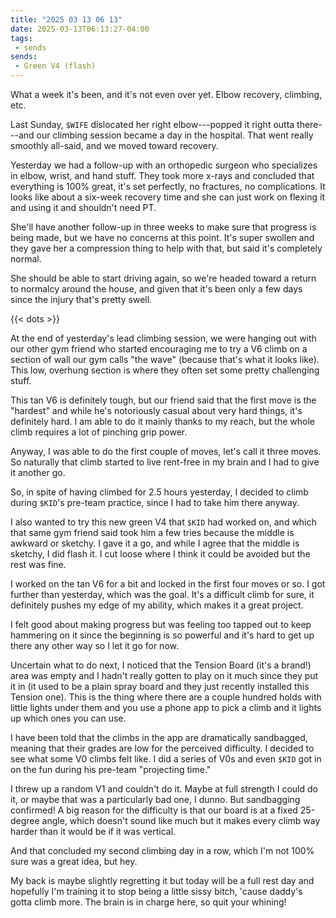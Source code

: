 ```yaml
---
title: "2025 03 13 06 13"
date: 2025-03-13T06:13:27-04:00
tags:
 - sends
sends:
 - Green V4 (flash)
---
```


What a week it's been, and it's not even over yet. Elbow recovery, climbing, etc.<!--more-->

Last Sunday, `$WIFE` dislocated her right elbow---popped it right outta
there---and our climbing session became a day in the hospital. That went really
smoothly all-said, and we moved toward recovery.

Yesterday we had a follow-up with an orthopedic surgeon who specializes in
elbow, wrist, and hand stuff. They took more x-rays and concluded that
everything is 100% great, it's set perfectly, no fractures, no complications. It
looks like about a six-week recovery time and she can just work on flexing it
and using it and shouldn't need PT.

She'll have another follow-up in three weeks to make sure that progress is being
made, but we have no concerns at this point. It's super swollen and they gave
her a compression thing to help with that, but said it's completely normal.

She should be able to start driving again, so we're headed toward a return to
normalcy around the house, and given that it's been only a few days since the
injury that's pretty swell.

{{< dots >}}

At the end of yesterday's lead climbing session, we were hanging out with our
other gym friend who started encouraging me to try a V6 climb on a section of
wall our gym calls "the wave" (because that's what it looks like). This low,
overhung section is where they often set some pretty challenging stuff.

This tan V6 is definitely tough, but our friend said that the first move is the
"hardest" and while he's notoriously casual about very hard things, it's
definitely hard. I am able to do it mainly thanks to my reach, but the whole
climb requires a lot of pinching grip power.

Anyway, I was able to do the first couple of moves, let's call it three moves.
So naturally that climb started to live rent-free in my brain and I had to give
it another go.

So, in spite of having climbed for 2.5 hours yesterday, I decided to climb
during `$KID`'s pre-team practice, since I had to take him there anyway.

I also wanted to try this new green V4 that `$KID` had worked on, and which that
same gym friend said took him a few tries because the middle is awkward or
sketchy. I gave it a go, and while I agree that the middle is sketchy, I did
flash it. I cut loose where I think it could be avoided but the rest was fine.

I worked on the tan V6 for a bit and locked in the first four moves or so. I got
further than yesterday, which was the goal. It's a difficult climb for sure, it
definitely pushes my edge of my ability, which makes it a great project.

I felt good about making progress but was feeling too tapped out to keep
hammering on it since the beginning is so powerful and it's hard to get up there
any other way so I let it go for now.

Uncertain what to do next, I noticed that the Tension Board (it's a brand!) area
was empty and I hadn't really gotten to play on it much since they put it in (it
used to be a plain spray board and they just recently installed this Tension
one). This is the thing where there are a couple hundred holds with little
lights under them and you use a phone app to pick a climb and it lights up which
ones you can use.

I have been told that the climbs in the app are dramatically sandbagged, meaning
that their grades are low for the perceived difficulty. I decided to see what
some V0 climbs felt like. I did a series of V0s and even `$KID` got in on the
fun during his pre-team "projecting time."

I threw up a random V1 and couldn't do it. Maybe at full strength I could do it,
or maybe that was a particularly bad one, I dunno. But sandbagging confirmed! A
big reason for the difficulty is that our board is at a fixed 25-degree angle,
which doesn't sound like much but it makes every climb way harder than it would
be if it was vertical.

And that concluded my second climbing day in a row, which I'm not 100% sure was
a great idea, but hey.

My back is maybe slightly regretting it but today will be a full rest day and
hopefully I'm training it to stop being a little sissy bitch, 'cause daddy's
gotta climb more. The brain is in charge here, so quit your whining!
